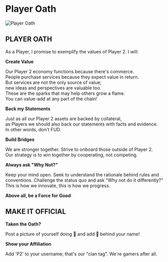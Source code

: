 # Player Oath



![Player Oath](.gitbook/assets/playeroath\_detailed.png)

## **PLAYER OATH**

As a Player, I promise to exemplify the values of Player 2. I will:

**Create Value**

Our Player 2 economy functions because there's commerce.\
People purchase services because they expect value in return.\
But services are not the only source of value;\
new ideas and perspectives are valuable too.\
These are the sparks that may help others grow a flame.\
You can value-add at any part of the chain!

**Back my Statements**

Just as all our Player 2 assets are backed by collateral,\
as Players we should also back our statements with facts and evidence.\
In other words, don't FUD.

**Build Bridges**

We are stronger together. Strive to onboard those outside of Player 2.\
Our strategy is to win together by cooperating, not competing.

**Always ask "Why Not?"**

Keep your mind open. Seek to understand the rationale behind rules and conventions. Challenge the status quo and ask "Why not do it differently?" This is how we innovate, this is how we progress.

**Above all, be a Force for Good**

## MAKE IT OFFICIAL

**Taken the Oath?**

Post a picture of yourself doing 🤞 and add 🤞 behind your name!

**Show your Affiliation**

Add 'P2' to your username; that's our "clan tag". We're gamers after all.

